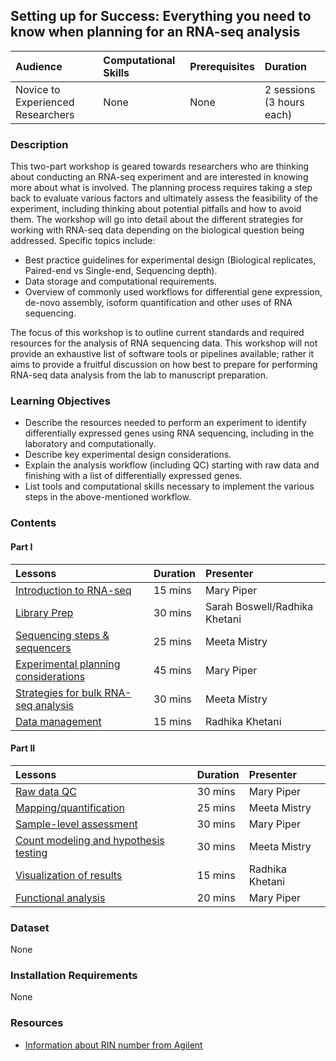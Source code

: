 ## Setting up for Success: Everything you need to know when planning for an RNA-seq analysis

| Audience | Computational Skills | Prerequisites | Duration |
:----------|:----------|:----------|:----------|
| Novice to Experienced Researchers | None | None | 2 sessions (3 hours each)|

### Description

This two-part workshop is geared towards researchers who are thinking about conducting an RNA-seq experiment and are interested in knowing more about what is involved. The planning process requires taking a step back to evaluate various factors and ultimately assess the feasibility of the experiment, including thinking about potential pitfalls and how to avoid them. The workshop will go into detail about the different strategies for working with RNA-seq data depending on the biological question being addressed. Specific topics include:

* Best practice guidelines for experimental design (Biological replicates, Paired-end vs Single-end, Sequencing depth).
* Data storage and computational requirements.
* Overview of commonly used workflows for differential gene expression, de-novo assembly, isoform quantification and other uses of RNA sequencing.

The focus of this workshop is to outline current standards and required resources for the analysis of RNA sequencing data. This workshop will not provide an exhaustive list of software tools or pipelines available; rather it aims to provide a fruitful discussion on how best to prepare for performing RNA-seq data analysis from the lab to manuscript preparation.

### Learning Objectives

* Describe the resources needed to perform an experiment to identify differentially expressed genes using RNA sequencing, including in the laboratory and computationally.
* Describe key experimental design considerations.
* Explain the analysis workflow (including QC) starting with raw data and finishing with a list of differentially expressed genes. 
* List tools and computational skills necessary to implement the various steps in the above-mentioned workflow.

### Contents

#### Part I

| Lessons            | Duration | Presenter | 
|:------------------------|:----------|:----------|
| [Introduction to RNA-seq](https://hbctraining.github.io/Training-modules/planning_successful_rnaseq/lessons/intro_rnaseq.html) | 15 mins | Mary Piper |
| [Library Prep](https://hbctraining.github.io/Training-modules/planning_successful_rnaseq/slides/library_prep.pdf) | 30 mins | Sarah Boswell/Radhika Khetani |
| [Sequencing steps & sequencers](https://hbctraining.github.io/Training-modules/planning_successful_rnaseq/slides/sequencing_technologies_mm.pdf) | 25 mins | Meeta Mistry |
| [Experimental planning considerations](https://hbctraining.github.io/Intro-to-rnaseq-hpc-salmon/lessons/experimental_planning_considerations.html) | 45 mins | Mary Piper |
| [Strategies for bulk RNA-seq analysis](https://hbctraining.github.io/Training-modules/planning_successful_rnaseq/slides/RNAseq-strategies_mm.pdf) | 30 mins | Meeta Mistry |
| [Data management](https://hbctraining.github.io/Training-modules/planning_successful_rnaseq/slides/data_management.pdf) | 15 mins | Radhika Khetani |


#### Part II

| Lessons            | Duration | Presenter | 
|:------------------------|:----------|:----------|
| [Raw data QC](https://hbctraining.github.io/Training-modules/planning_successful_rnaseq/slides/QC_rawdata_mp.pdf) | 30 mins | Mary Piper |
| [Mapping/quantification](https://hbctraining.github.io/Training-modules/planning_successful_rnaseq/slides/alignment_quantification.pdf)| 25 mins | Meeta Mistry |
| [Sample-level assessment](https://hbctraining.github.io/Training-modules/planning_successful_rnaseq/lessons/sample_level_QC.html) | 30 mins | Mary Piper |
| [Count modeling and hypothesis testing](https://hbctraining.github.io/Training-modules/planning_successful_rnaseq/lessons/count_modeling.html) | 30 mins | Meeta Mistry |
| [Visualization of results](https://hbctraining.github.io/Training-modules/planning_successful_rnaseq/lessons/data_visualization.html)| 15 mins | Radhika Khetani |
| [Functional analysis](https://hbctraining.github.io/Training-modules/planning_successful_rnaseq/slides/functional_analysis_mp.pdf) | 20 mins | Mary Piper |

### Dataset

None

### Installation Requirements

None

### Resources

* [Information about RIN number from Agilent](https://www.agilent.com/cs/library/applications/5989-1165EN.pdf)
